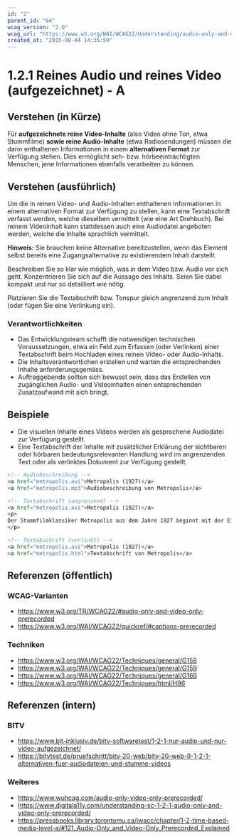 ```yaml
---
id: "2"
parent_id: "64"
wcag_version: "2.0"
wcag_url: "https://www.w3.org/WAI/WCAG22/Understanding/audio-only-and-video-only-prerecorded.html"
created_at: "2015-08-04 14:35:59"
---
```


# 1.2.1 Reines Audio und reines Video (aufgezeichnet) - A

## Verstehen (in Kürze)

Für **aufgezeichnete reine Video-Inhalte** (also Video ohne Ton, etwa Stummfilme) **sowie reine Audio-Inhalte** (etwa Radiosendungen) müssen die darin enthaltenen Informationen in einem **alternativen Format** zur Verfügung stehen. Dies ermöglicht seh- bzw. hörbeeinträchtigten Menschen, jene Informationen ebenfalls verarbeiten zu können.

## Verstehen (ausführlich)

Um die in reinen Video- und Audio-Inhalten enthaltenen Informationen in einem alternativen Format zur Verfügung zu stellen, kann eine Textabschrift verfasst werden, welche dieselben vermittelt (wie eine Art Drehbuch). Bei reinem Videoinhalt kann stattdessen auch eine Audiodatei angeboten werden, welche die Inhalte sprachlich vermittelt.

**Hinweis:** Sie brauchen keine Alternative bereitzustellen, wenn das Element selbst bereits eine Zugangsalternative zu existierendem Inhalt darstellt.

Beschreiben Sie so klar wie möglich, was in dem Video bzw. Audio vor sich geht. Konzentrieren Sie sich auf die Aussage des Inhalts. Seien Sie dabei kompakt und nur so detailliert wie nötig.

Platzieren Sie die Textabschrift bzw. Tonspur gleich angrenzend zum Inhalt (oder fügen Sie eine Verlinkung ein).

### Verantwortlichkeiten

- Das Entwicklungsteam schafft die notwendigen technischen Voraussetzungen, etwa ein Feld zum Erfassen (oder Verlinken) einer Textabschrift beim Hochladen eines reinen Video- oder Audio-Inhalts.
- Die Inhaltsverantwortlichen erstellen und warten die entsprechenden Inhalte anforderungsgemäss.
- Auftraggebende sollten sich bewusst sein, dass das Erstellen von zugänglichen Audio- und Videoinhalten einen entsprechenden Zusatzaufwand mit sich bringt.

## Beispiele

- Die visuellen Inhalte eines Videos werden als gesprochene Audiodatei zur Verfügung gestellt.
- Eine Textabschrift der Inhalte mit zusätzlicher Erklärung der sichtbaren oder hörbaren bedeutungsrelevanten Handlung wird im angrenzenden Text oder als verlinktes Dokument zur Verfügung gestellt.

```html
<!-- Audiobeschreibung -->
<a href="metropolis.avi">Metropolis (1927)</a>
<a href="metropolis.mp3">Audiobeschreibung von Metropolis</a>

<!-- Textabschrift (angrenzend) -->
<a href="metropolis.avi">Metropolis (1927)</a>
<p>
Der Stummfilmklassiker Metropolis aus dem Jahre 1927 beginnt mit der Einblendung von...
</p>

<!-- Textabschrift (verlinkt) -->
<a href="metropolis.avi">Metropolis (1927)</a>
<a href="metropolis.html">Textabschrift von Metropolis</a>
```

## Referenzen (öffentlich)

### WCAG-Varianten
- <https://www.w3.org/TR/WCAG22/#audio-only-and-video-only-prerecorded>
- <https://www.w3.org/WAI/WCAG22/quickref/#captions-prerecorded>

### Techniken
- <https://www.w3.org/WAI/WCAG22/Techniques/general/G158>
- <https://www.w3.org/WAI/WCAG22/Techniques/general/G159>
- <https://www.w3.org/WAI/WCAG22/Techniques/general/G166>
- <https://www.w3.org/WAI/WCAG22/Techniques/html/H96>

## Referenzen (intern)

### BITV
- <https://www.bit-inklusiv.de/bitv-softwaretest/1-2-1-nur-audio-und-nur-video-aufgezeichnet/>
- <https://bitvtest.de/pruefschritt/bitv-20-web/bitv-20-web-9-1-2-1-alternativen-fuer-audiodateien-und-stumme-videos>

### Weiteres
- <https://www.wuhcag.com/audio-only-video-only-prerecorded/>
- <https://www.digitala11y.com/understanding-sc-1-2-1-audio-only-and-video-only-prerecorded/>
- <https://pressbooks.library.torontomu.ca/iwacc/chapter/1-2-time-based-media-level-a/#121_Audio-Only_and_Video-Only_Prerecorded_Explained>